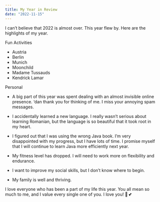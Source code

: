 ```yaml
---
title: My Year in Review
date: "2022-11-15"
---
```


I can’t believe that 2022 is almost over. This year flew by. Here are the highlights of my year.

Fun Activities
* Austria
* Berlin
* Munich
* Moonchild
* Madame Tussauds
* Kendrick Lamar

Personal
* A big part of this year was spent dealing with an almost invisible online presence. ‘dan thank you for thinking of me. I miss your annoying spam messages.


* I accidentally learned a new language. I really wasn’t serious about learning Romanian, but the language is so beautiful that it took root in my heart.


* I figured out that I was using the wrong Java book. I’m very disappointed with my progress, but I have lots of time. I promise myself that I will continue to learn Java more efficiently next year.


* My fitness level has dropped. I will need to work more on flexibility and endurance.


* I want to improve my social skills, but I don’t know where to begin.


* My family is well and thriving.


I love everyone who has been a part of my life this year. You all mean so much to me, and I value every single one of you. I love you! 🥰 💕


